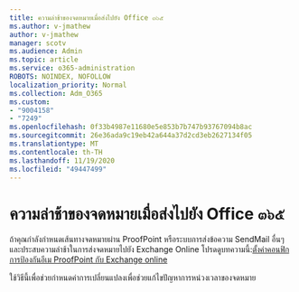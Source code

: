 ```yaml
---
title: ความล่าช้าของจดหมายเมื่อส่งไปยัง Office ๓๖๕
ms.author: v-jmathew
author: v-jmathew
manager: scotv
ms.audience: Admin
ms.topic: article
ms.service: o365-administration
ROBOTS: NOINDEX, NOFOLLOW
localization_priority: Normal
ms.collection: Adm_O365
ms.custom:
- "9004158"
- "7249"
ms.openlocfilehash: 0f33b4987e11680e5e853b7b747b93767094b8ac
ms.sourcegitcommit: 26e36ada9c19eb42a644a37d2cd3eb2627134f05
ms.translationtype: MT
ms.contentlocale: th-TH
ms.lasthandoff: 11/19/2020
ms.locfileid: "49447499"
---
```

# <a name="mail-delays-when-sending-to-office-365"></a>ความล่าช้าของจดหมายเมื่อส่งไปยัง Office ๓๖๕

ถ้าคุณกำลังกำหนดเส้นทางจดหมายผ่าน ProofPoint หรือระบบการส่งข้อความ SendMail อื่นๆและประสบความล่าช้าในการส่งจดหมายไปยัง Exchange Online โปรดดูบทความนี้:[ตั้งค่าคอนฟิกการป้องกันอีเม ProofPoint กับ Exchange online](https://docs.microsoft.com/exchange/troubleshoot/email-delivery/configure-proofpoint-with-exchange)

ใช้วิธีนี้เพื่อช่วยกำหนดค่าการเปลี่ยนแปลงเพื่อช่วยแก้ไขปัญหาการหน่วงเวลาของจดหมาย
